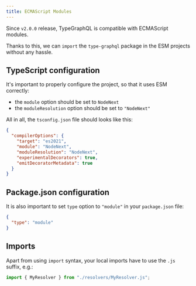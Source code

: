 ```yaml
---
title: ECMAScript Modules
---
```


Since `v2.0.0` release, TypeGraphQL is compatible with ECMAScript modules.

Thanks to this, we can `import` the `type-graphql` package in the ESM projects without any hassle.

## TypeScript configuration

It's important to properly configure the project, so that it uses ESM correctly:

- the `module` option should be set to `NodeNext`
- the `moduleResolution` option should be set to `"NodeNext"`

All in all, the `tsconfig.json` file should looks like this:

```json title="tsconfig.json"
{
  "compilerOptions": {
    "target": "es2021",
    "module": "NodeNext",
    "moduleResolution": "NodeNext",
    "experimentalDecorators": true,
    "emitDecoratorMetadata": true
  }
}
```

## Package.json configuration

It is also important to set `type` option to `"module"` in your `package.json` file:

```json title="package.json"
{
  "type": "module"
}
```

## Imports

Apart from using `import` syntax, your local imports have to use the `.js` suffix, e.g.:

```ts
import { MyResolver } from "./resolvers/MyResolver.js";
```
